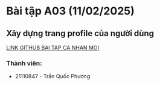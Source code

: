 # Bài tập A03 (11/02/2025)
## Xây dựng trang profile của người dùng
[LINK GITHUB BAI TAP CA NHAN MOI](https://github.com/tqphuong3011/BaiTapCaNhanMobile21110847)
### Thành viên:
- 21110847 - Trần Quốc Phương